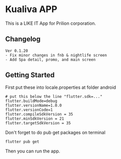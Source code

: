# Kualiva APP

This is a LIKE IT App for Prilion corporation.

## Changelog

```text
Ver 0.1.20
- Fix minor changes in fnb & nightlife screen
- Add Spa detail, promo, and main screen
```

## Getting Started

First put these into locale.properties at folder android

```text
# put this below the line "flutter.sdk=..."
flutter.buildMode=debug
flutter.versionName=1.0.0
flutter.versionCode=1
flutter.compileSdkVersion = 35
flutter.minSdkVersion = 21
flutter.targetSdkVersion = 35
```

Don't forget to do pub get packages on terminal

```shell
flutter pub get
```

Then you can run the app.
